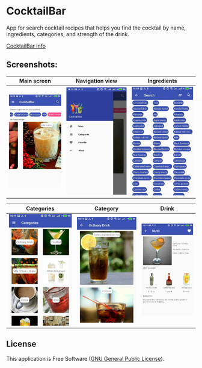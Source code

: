 # CocktailBar
App for search cocktail recipes that helps you find the cocktail by name, ingredients, categories, and strength of the drink.

 [CocktailBar info](https://docs.google.com/document/d/15A-MlNlAgQv6tyvChwAs0fHJObsz1eCB31eNCCzGgQI/edit?usp=sharing)

## Screenshots:
Main screen | Navigation view | Ingredients 
-------------|----------------- | -------------
![alt text](screenshots/main_screen.jpeg) | ![alt text](screenshots/navigation_view.jpeg) | ![alt text](screenshots/ingredients.jpeg) 

Categories | Category | Drink
-------------|----------------- | -------------
![alt text](screenshots/categories.jpeg) | ![alt text](screenshots/category.jpeg) | ![alt text](screenshots/drink.jpeg)

## License
This application is Free Software ([GNU General Public License](https://www.gnu.org/licenses/gpl.html)).
